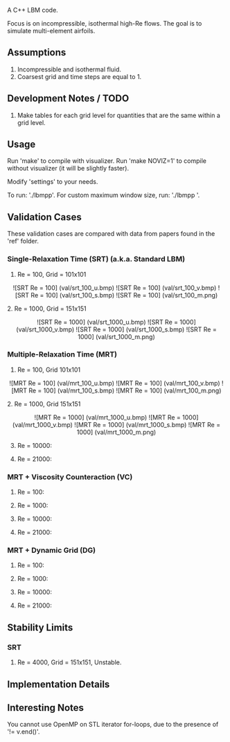 A C++ LBM code.  

Focus is on incompressible, isothermal high-Re flows. 
The goal is to simulate multi-element airfoils.

## Assumptions

1. Incompressible and isothermal fluid.  
2. Coarsest grid and time steps are equal to 1.  

## Development Notes / TODO

1. Make tables for each grid level for quantities that are the same within a grid level.  



## Usage

Run 'make' to compile with visualizer. 
Run 'make NOVIZ=1' to compile without visualizer (it will be slightly faster). 

Modify 'settings' to your needs.  

To run: './lbmpp'. 
For custom maximum window size, run: './lbmpp <maximum resolution dimension>'.


## Validation Cases

These validation cases are compared with data from papers found in the 
'ref' folder.  

### Single-Relaxation Time (SRT) (a.k.a. Standard LBM)

1. Re = 100, Grid = 101x101  
<p align="center">
![SRT Re = 100]
(val/srt_100_u.bmp)
![SRT Re = 100]
(val/srt_100_v.bmp)
![SRT Re = 100]
(val/srt_100_s.bmp)
![SRT Re = 100]
(val/srt_100_m.png)
</p>
2. Re = 1000, Grid = 151x151  
<p align="center">
![SRT Re = 1000]
(val/srt_1000_u.bmp)
![SRT Re = 1000]
(val/srt_1000_v.bmp)
![SRT Re = 1000]
(val/srt_1000_s.bmp)
![SRT Re = 1000]
(val/srt_1000_m.png)
</p>

### Multiple-Relaxation Time (MRT)

1. Re = 100, Grid 101x101    
<p align="center">
![MRT Re = 100]
(val/mrt_100_u.bmp)
![MRT Re = 100]
(val/mrt_100_v.bmp)
![MRT Re = 100]
(val/mrt_100_s.bmp)
![MRT Re = 100]
(val/mrt_100_m.png)
</p>
2. Re = 1000, Grid 151x151  
<p align="center">
![MRT Re = 1000]
(val/mrt_1000_u.bmp)
![MRT Re = 1000]
(val/mrt_1000_v.bmp)
![MRT Re = 1000]
(val/mrt_1000_s.bmp)
![MRT Re = 1000]
(val/mrt_1000_m.png)
</p>

3. Re = 10000:  

4. Re = 21000:  

### MRT + Viscosity Counteraction (VC)

1. Re = 100:  

2. Re = 1000:  

3. Re = 10000:  

4. Re = 21000:  

### MRT + Dynamic Grid (DG)

1. Re = 100:  

2. Re = 1000:  

3. Re = 10000:  

4. Re = 21000:  


## Stability Limits

### SRT

1. Re = 4000, Grid = 151x151, Unstable.  

## Implementation Details



## Interesting Notes

You cannot use OpenMP on STL iterator for-loops, 
  due to the presence of '!= v.end()'. 




